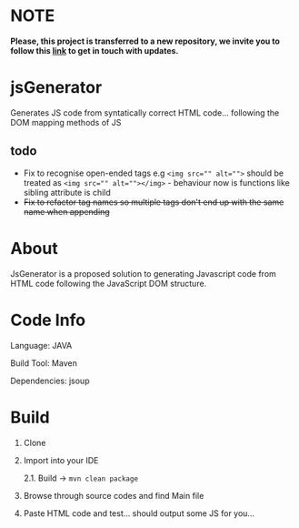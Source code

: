 # NOTE

**Please, this project is transferred to a new repository, we invite you to follow this [link](https://github.com/osscameroon/js-generator) to get in touch with updates.**

# jsGenerator
Generates JS code from syntatically correct HTML code... following the DOM mapping methods of JS 

## todo
* Fix to recognise open-ended tags e.g ``<img src="" alt="">`` should be treated as ``<img src="" alt=""></img>`` - behaviour now is functions like sibling attribute is child
* ~~Fix to refactor tag names so multiple tags don't end up with the same name when appending~~



# About

JsGenerator is a proposed solution to generating Javascript code from HTML code following the JavaScript DOM structure.

# Code Info

Language: JAVA

Build Tool: Maven

Dependencies: jsoup 

# Build

1. Clone

2. Import into your IDE

    2.1. Build -> `mvn clean package`

3. Browse through source codes and find Main file

4. Paste HTML code and test... should output some JS for you...
